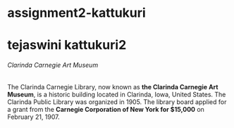 # assignment2-kattukuri
# tejaswini kattukuri2
###### Clarinda Carnegie Art Museum
The Clarinda Carnegie Library, now known as **the Clarinda Carnegie Art Museum**, is a historic building located in Clarinda, Iowa, United States. The Clarinda Public Library was organized in 1905. The library board applied for a grant from the **Carnegie Corporation of New York for $15,000** on February 21, 1907.

